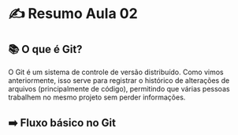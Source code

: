# ✍️ Resumo Aula 02
## 📚 O que é Git?
O Git é um sistema de controle de versão distribuído.
Como vimos anteriormente, isso serve para registrar o histórico de alterações de arquivos (principalmente de código), permitindo que várias pessoas trabalhem no mesmo projeto sem perder informações.
## ➡️ Fluxo básico no Git

